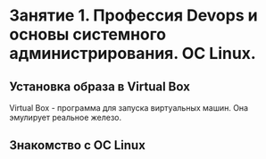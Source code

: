# Занятие 1. Профессия Devops и основы системного администрирования. ОС Linux.

## Установка образа в Virtual Box

Virtual Box - программа для запуска виртуальных машин. Она эмулирует реальное железо.


## Знакомство с ОС Linux



